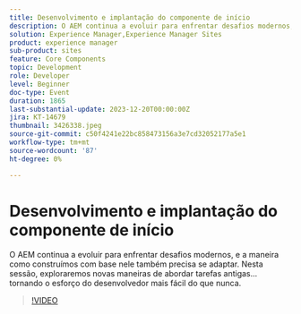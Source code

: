 ```yaml
---
title: Desenvolvimento e implantação do componente de início
description: O AEM continua a evoluir para enfrentar desafios modernos, e a maneira como construímos com base nele também precisa se adaptar. Nesta sessão, exploraremos novas maneiras de abordar tarefas antigas. Tornando o esforço do desenvolvedor mais fácil do que nunca.
solution: Experience Manager,Experience Manager Sites
product: experience manager
sub-product: sites
feature: Core Components
topic: Development
role: Developer
level: Beginner
doc-type: Event
duration: 1865
last-substantial-update: 2023-12-20T00:00:00Z
jira: KT-14679
thumbnail: 3426338.jpeg
source-git-commit: c50f4241e22bc858473156a3e7cd32052177a5e1
workflow-type: tm+mt
source-wordcount: '87'
ht-degree: 0%

---
```



# Desenvolvimento e implantação do componente de início

O AEM continua a evoluir para enfrentar desafios modernos, e a maneira como construímos com base nele também precisa se adaptar. Nesta sessão, exploraremos novas maneiras de abordar tarefas antigas... tornando o esforço do desenvolvedor mais fácil do que nunca.

>[!VIDEO](https://video.tv.adobe.com/v/3426338/?learn=on)
